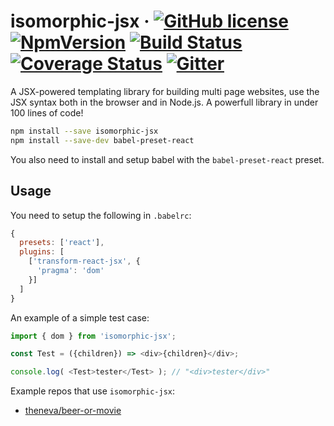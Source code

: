 # isomorphic-jsx &middot; [![GitHub license](https://img.shields.io/badge/license-MIT-blue.svg)](https://github.com/TheKnarf/isomorphic-jsx/blob/master/LICENSE) [![NpmVersion](https://img.shields.io/npm/v/isomorphic-jsx.svg)](https://www.npmjs.com/package/isomorphic-jsx) [![Build Status](https://travis-ci.org/TheKnarf/isomorphic-jsx.svg?branch=master)](https://travis-ci.org/TheKnarf/isomorphic-jsx) [![Coverage Status](https://coveralls.io/repos/github/TheKnarf/isomorphic-jsx/badge.svg?branch=master)](https://coveralls.io/github/TheKnarf/isomorphic-jsx?branch=master) [![Gitter](https://img.shields.io/gitter/room/nwjs/nw.js.svg)](https://gitter.im/isomorphic-jsx/Lobby?source=orgpage)

A JSX-powered templating library for building multi page websites,
use the JSX syntax both in the browser and in Node.js.
A powerfull library in under 100 lines of code!

```sh
npm install --save isomorphic-jsx
npm install --save-dev babel-preset-react
```

You also need to install and setup babel with the `babel-preset-react` preset.

## Usage

You need to setup the following in `.babelrc`:

```js
{
  presets: ['react'],
  plugins: [
    ['transform-react-jsx', {
      'pragma': 'dom'
    }]
  ]
}
```

An example of a simple test case:

```js
import { dom } from 'isomorphic-jsx';

const Test = ({children}) => <div>{children}</div>;

console.log( <Test>tester</Test> ); // "<div>tester</div>"
```

Example repos that use `isomorphic-jsx`:

- [theneva/beer-or-movie](https://github.com/theneva/beer-or-movie)
